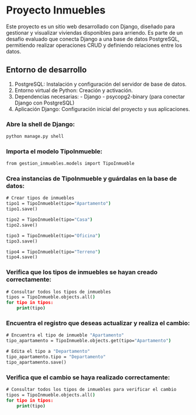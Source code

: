 # Proyecto Inmuebles
Este proyecto es un sitio web desarrollado con Django, diseñado para gestionar y visualizar viviendas disponibles para arriendo. Es parte de un desafío evaluado que conecta Django a una base de datos PostgreSQL, permitiendo realizar operaciones CRUD y definiendo relaciones entre los datos.

## Entorno de desarrollo

1. PostgreSQL: Instalación y configuración del servidor de base de datos.
2. Entorno virtual de Python: Creación y activación.
3. Dependencias necesarias:
       - Django
       - psycopg2-binary (para conectar Django con PostgreSQL)
3. Aplicación Django: Configuración inicial del proyecto y sus aplicaciones.

### Abre la shell de Django:

```cmd
python manage.py shell
```

### Importa el modelo TipoInmueble:

```cmd
from gestion_inmuebles.models import TipoInmueble
```

### Crea instancias de TipoInmueble y guárdalas en la base de datos:

```cmd
# Crear tipos de inmuebles
tipo1 = TipoInmueble(tipo="Apartamento")
tipo1.save()

tipo2 = TipoInmueble(tipo="Casa")
tipo2.save()

tipo3 = TipoInmueble(tipo="Oficina")
tipo3.save()

tipo4 = TipoInmueble(tipo="Terreno")
tipo4.save()
```

### Verifica que los tipos de inmuebles se hayan creado correctamente:

```cmd
# Consultar todos los tipos de inmuebles
tipos = TipoInmueble.objects.all()
for tipo in tipos:
    print(tipo)
```

### Encuentra el registro que deseas actualizar y realiza el cambio:

```cmd
# Encuentra el tipo de inmueble "Apartamento"
tipo_apartamento = TipoInmueble.objects.get(tipo="Apartamento")

# Edita el tipo a "Departamento"
tipo_apartamento.tipo = "Departamento"
tipo_apartamento.save()
```

### Verifica que el cambio se haya realizado correctamente:

```cmd
# Consultar todos los tipos de inmuebles para verificar el cambio
tipos = TipoInmueble.objects.all()
for tipo in tipos:
    print(tipo)
```
